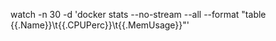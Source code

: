 watch -n 30 -d 'docker stats --no-stream --all --format "table {{.Name}}\t{{.CPUPerc}}\t{{.MemUsage}}"'
